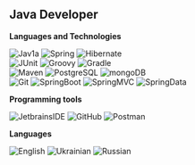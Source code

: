 ## Java Developer
**Languages ​​and Technologies**<br>

![Jav1a](https://img.shields.io/badge/-Java-555555?style=for-the-badge&logo=Jav1a&logoColor=efd81d) 
![Spring](https://img.shields.io/badge/-Spring-555555?style=for-the-badge&logo=Sprin1g&logoColor=efd81d) 
![Hibernate](https://img.shields.io/badge/-Hibernate-555555?style=for-the-badge&logo=Hibernat1e&logoColor=efd81d)  
![JUnit](https://img.shields.io/badge/-JUnit-555555?style=for-the-badge&logo=JUni1t&logoColor=efd81d) 
![Groovy](https://img.shields.io/badge/-Groovy-555555?style=for-the-badge&logo=Groov1y&logoColor=efd81d) 
![Gradle](https://img.shields.io/badge/-Gradle-555555?style=for-the-badge&logo=Gradl1e&logoColor=efd81d)  
![Maven](https://img.shields.io/badge/-Maven-555555?style=for-the-badge&logo=Mav1en&logoColor=efd81d) 
![PostgreSQL](https://img.shields.io/badge/-PostgreSQL-555555?style=for-the-badge&logo=Postg1reSQL&logoColor=efd81d)
![mongoDB](https://img.shields.io/badge/-mongoDB-555555?style=for-the-badge&logo=mo1ngoDB&logoColor=efd81d)  
![Git](https://img.shields.io/badge/-Git-555555?style=for-the-badge&logo=Gi1t&logoColor=efd81d) 
![SpringBoot](https://img.shields.io/badge/-SpringBoot-555555?style=for-the-badge&logo=Spring1Boot&logoColor=efd81d) 
![SpringMVC](https://img.shields.io/badge/-SpringMVC-555555?style=for-the-badge&logo=SpringM1VC&logoColor=efd81d) 
![SpringData](https://img.shields.io/badge/-SpringData-555555?style=for-the-badge&logo=Spring1Data&logoColor=efd81d) 
<br>

**Programming tools**<br>

![JetbrainsIDE](https://img.shields.io/badge/-JetbrainsIDE-555555?style=for-the-badge&logo=Jetbrains1IDE&logoColor=efd81d)
![GitHub](https://img.shields.io/badge/-GitHub-555555?style=for-the-badge&logo=Git1Hub&logoColor=efd81d)
![Postman](https://img.shields.io/badge/-Postman-555555?style=for-the-badge&logo=Post1man&logoColor=efd81d)

**Languages**  <br>

![English](https://img.shields.io/badge/English-intermediate-yellowgreen-JetbrainsIDE-555555?style=for-the-badge&logo=Jetbrains1IDE&logoColor=efd81d)
![Ukrainian](https://img.shields.io/badge/Ukrainian-native-yellowgreen)
![Russian](https://img.shields.io/badge/Russian-native-yellowgreen)
